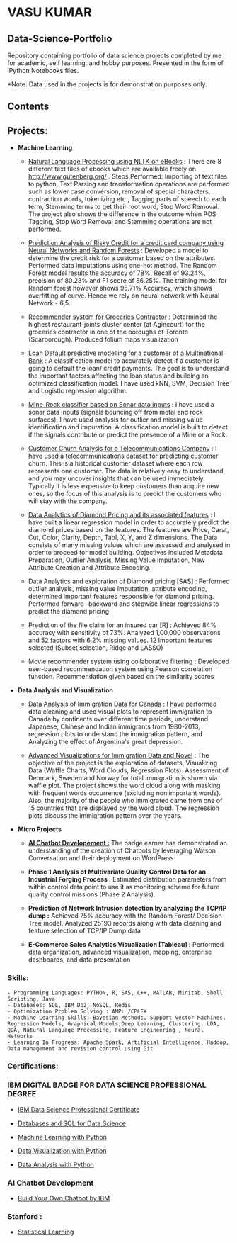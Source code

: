 # VASU KUMAR

## Data-Science-Portfolio

Repository containing portfolio of data science projects completed by me for academic, self learning, and hobby purposes. Presented in the form of iPython Notebooks files.

*Note: Data used in the projects is for demonstration purposes only.

## Contents

## Projects: 
- **Machine Learning**

     - [Natural Language Processing using NLTK on eBooks](https://github.com/vasukumar92/Natural-Language-Processing-using-NLTK-on-eBooks/blob/master/NLTK_Books.ipynb) : There are 8 different text files of ebooks which are available freely on http://www.gutenberg.org/ . Steps Performed: Importing of text files to python, Text Parsing and transformation operations are performed such as lower case conversion, removal of special characters, contraction words, tokenizing etc., Tagging parts of speech to each term, Stemming terms to get their root word, Stop Word Removal. The project also shows the difference in the outcome when POS Tagging, Stop Word Removal and Stemming operations are not performed.

    - [Prediction Analysis of Risky Credit for a credit card company using Neural Networks and Random Forests](https://github.com/vasukumar92/Prediction-Analysis-of-Risky-Credit-ANN-RF-DT-/blob/master/Credit%20History%20_Risk%20(1).ipynb) : Developed a model to determine the credit risk for a customer based on the attributes. Performed data imputations using one-hot method. The Random Forest model results the accuracy of 78%, Recall of 93.24%, precision of 80.23% and F1 score of 86.25%. The training model for Random forest however shows 95.71% Accuracy, which shows overfitting of curve. Hence we rely on neural network with Neural Network - 6,5.  

    - [Recommender system for Groceries Contractor](https://github.com/vasukumar92/Recommender-System-for-Groceries-Contractor/blob/master/Groceries%20Recommender%20System%20(1).ipynb) : Determined the highest restaurant-joints cluster center (at Agincourt) for the groceries contractor in one of the boroughs of Toronto (Scarborough). Produced folium maps visualization

    - [Loan Default predictive modelling for a customer of a Multinational Bank](https://github.com/vasukumar92/Loan-Default-Prediction/blob/master/Loan%20Default%20Classifier.ipynb) : A classification model to accurately detect if a customer is going to default the loan/ credit payments. The goal is to understand the important factors affecting the loan status and building an optimized classification model. I have used kNN, SVM, Decision Tree and Logistic regression algorithm.

    - [Mine-Rock classifier based on Sonar data inputs](https://github.com/vasukumar92/Mine-vs-Rock-Classifier---SONAR-Data/blob/master/Mine%20Sonar%20Classifier.ipynb) : I have used a sonar data inputs (signals bouncing off from metal and rock surfaces). I have used analysis for outlier and missing value identification and imputation.  A classification model is built to detect if the signals contribute or predict the presence of a Mine or a Rock.

    - [Customer Churn Analysis for a Telecommunications Company](https://github.com/vasukumar92/Customer-Churn-Analysis-for-a-Telecommunications-Company/blob/master/Customer%20Churn%20Analysis%20for%20a%20Telecommunications%20Company.ipynb) : I have used a telecommunications dataset for predicting customer churn. This is a historical customer dataset where each row represents one customer. The data is relatively easy to understand, and you may uncover insights that can be used immediately. Typically it is less expensive to keep customers than acquire new ones, so the focus of this analysis is to predict the customers who will stay with the company.

    - [Data Analytics of Diamond Pricing and its associated features](https://github.com/vasukumar92/Data-Analytics-of-Diamond-Prices-and-Features/blob/master/Data%20Preprocessing%20(1).ipynb) : I have built a linear regression model in order to accurately predict the diamond prices based on the features. The features are Price, Carat, Cut, Color, Clarity, Depth, Tabl, X, Y, and Z dimensions. The Data consists of many missing values which are assessed and analysed in order to proceed for model building. Objectives included Metadata Preparation, Outlier Analysis, Missing Value Imputation, New Attribute Creation and Attribute Encoding.

    - Data Analytics and exploration of Diamond pricing [SAS] : Performed outlier analysis, missing value imputation, attribute encoding, determined important features responsible for diamond pricing. Performed forward -backward and stepwise linear regressions to predict the diamond pricing
    
    - Prediction of the file claim for an insured car [R] : Achieved 84% accuracy with sensitivity of 73%. Analyzed 1,00,000 observations and 52 factors with 6.2% missing values. 12 Important features selected (Subset selection, Ridge and LASSO)

    - Movie recommender system using collaborative filtering : Developed user-based recommendation system using Pearson correlation function. Recommendation given based on the similarity scores

- **Data Analysis and Visualization**
    - [Data Analysis of Immigration Data for Canada](https://github.com/vasukumar92/Immigration-Data---Visual-Analytics/blob/master/Immigration%20Data%20-%20Visualization%20Analytics%20(2).ipynb) : I have performed data cleaning and used visual plots to represent immigration to Canada by continents over different time periods, understand Japanese, Chinese and Indian immigrants from 1980-2013, regression plots to understand the immigration pattern, and Analyzing the effect of Argentina's great depression.
    
     - [Advanced Visualizations for Immigration Data and Novel](https://github.com/vasukumar92/Advanced-Data-Visualizations---Immigration-Data-and-Novel/blob/master/Advanced%20Visual%20Analytics%20-%20Immigration%20Data%20and%20Novel.ipynb) : The objective of the project is the exploration of datasets, Visualizing Data (Waffle Charts, Word Clouds, Regression Plots). Assessment of Denmark, Sweden and Norway for total immigration is shown via waffle plot. The project shows the word cloud along with masking with frequent words occurrence (excluding non important words). Also, the majority of the people who immigrated came from one of 15 countries that are displayed by the word cloud. The regression plots discuss the immigration pattern over the years.    
    
- **Micro Projects**
   
   - **[AI Chatbot Developement :](https://vasukumar.intelaedu.com/)** The badge earner has demonstrated an understanding of the creation of Chatbots by leveraging Watson Conversation and their deployment on WordPress.

    - **Phase 1 Analysis of Multivariate Quality Control Data for an Industrial Forging Process :** Estimated distribution parameters from within control data point to use it as monitoring scheme for future quality control missions (Phase 2 Analysis).
    
    - **Prediction of Network Intrusion detection by analyzing the TCP/IP dump :** Achieved 75% accuracy with the Random Forest/ Decision Tree model. Analyzed 25193 records along with data cleaning and feature selection of TCP/IP Dump data
    
    - **E-Commerce Sales Analytics Visualization [Tableau] :** Performed data organization, advanced visualization, mapping, enterprise dashboards, and data presentation
    
### Skills: 
    - Programming Languages: PYTHON, R, SAS, C++, MATLAB, Minitab, Shell Scripting, Java
    - Databases: SQL, IBM Db2, NoSQL, Redis
    - Optimization Problem Solving : AMPL /CPLEX
    - Machine Learning Skills: Bayesian Methods, Support Vector Machines, Regression Models, Graphical Models,Deep Learning, Clustering, LDA, QDA, Natural Language Processing, Feature Engineering , Neural Networks   
    - Learning In Progress: Apache Spark, Artificial Intelligence, Hadoop, Data management and revision control using Git

### Certifications:

### IBM DIGITAL BADGE FOR DATA SCIENCE PROFESSIONAL DEGREE 

 - [IBM Data Science Professional Certificate](https://www.youracclaim.com/badges/6036b3d3-7179-49cb-977d-0bff1d71eec9/linked_in)

 - [Databases and SQL for Data Science](https://www.coursera.org/account/accomplishments/verify/5ZUCBSV8MTUY)
 
 - [Machine Learning with Python](https://www.coursera.org/account/accomplishments/verify/9F9333ZFFZS8)

 - [Data Visualization with Python](https://www.coursera.org/account/accomplishments/verify/MBSRXL7HPYZK)

 - [Data Analysis with Python](https://www.coursera.org/account/accomplishments/verify/3YZ6EX5Q2QMH)
    
### AI Chatbot Development
 - [Build Your Own Chatbot by IBM](https://www.youracclaim.com/badges/687770ea-aaa9-4b08-9b93-74342b231b73/linked_in_profile)
 
### Stanford : 

 - [Statistical Learning](https://verify.lagunita.stanford.edu/SOA/bef05e882c8947549c075d3783bb6a32/)
    
 
